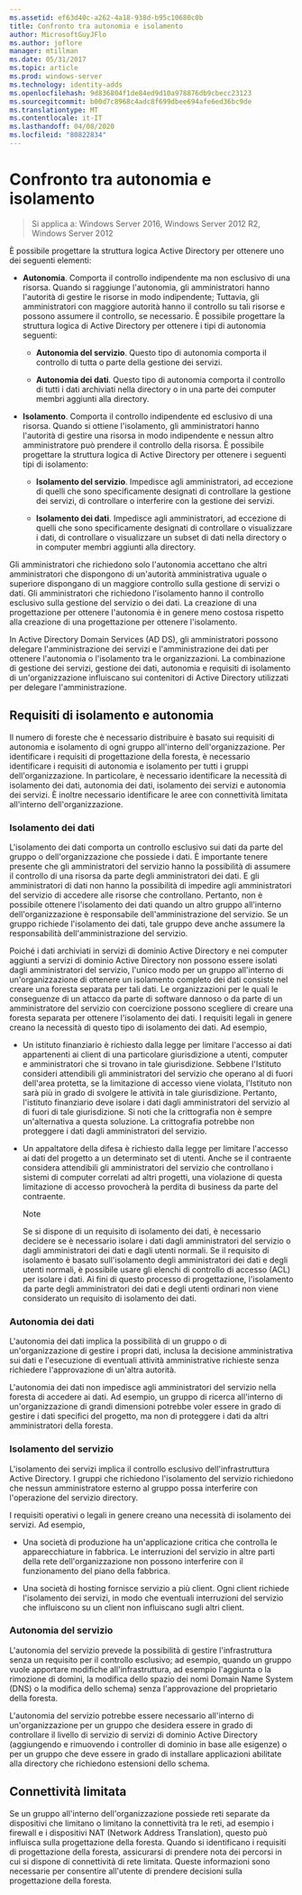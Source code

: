 ```yaml
---
ms.assetid: ef63d40c-a262-4a18-938d-b95c10680c0b
title: Confronto tra autonomia e isolamento
author: MicrosoftGuyJFlo
ms.author: joflore
manager: mtillman
ms.date: 05/31/2017
ms.topic: article
ms.prod: windows-server
ms.technology: identity-adds
ms.openlocfilehash: 9d836804f1de84ed9d10a978876db9cbecc23123
ms.sourcegitcommit: b00d7c8968c4adc8f699dbee694afe6ed36bc9de
ms.translationtype: MT
ms.contentlocale: it-IT
ms.lasthandoff: 04/08/2020
ms.locfileid: "80822834"
---
```

# <a name="autonomy-vs-isolation"></a>Confronto tra autonomia e isolamento

>Si applica a: Windows Server 2016, Windows Server 2012 R2, Windows Server 2012

È possibile progettare la struttura logica Active Directory per ottenere uno dei seguenti elementi:  
  
-   **Autonomia**. Comporta il controllo indipendente ma non esclusivo di una risorsa. Quando si raggiunge l'autonomia, gli amministratori hanno l'autorità di gestire le risorse in modo indipendente; Tuttavia, gli amministratori con maggiore autorità hanno il controllo su tali risorse e possono assumere il controllo, se necessario. È possibile progettare la struttura logica di Active Directory per ottenere i tipi di autonomia seguenti:  
  
    -   **Autonomia del servizio**. Questo tipo di autonomia comporta il controllo di tutta o parte della gestione dei servizi.  
  
    -   **Autonomia dei dati**. Questo tipo di autonomia comporta il controllo di tutti i dati archiviati nella directory o in una parte dei computer membri aggiunti alla directory.  
  
-   **Isolamento**. Comporta il controllo indipendente ed esclusivo di una risorsa. Quando si ottiene l'isolamento, gli amministratori hanno l'autorità di gestire una risorsa in modo indipendente e nessun altro amministratore può prendere il controllo della risorsa. È possibile progettare la struttura logica di Active Directory per ottenere i seguenti tipi di isolamento:  
  
    -   **Isolamento del servizio**. Impedisce agli amministratori, ad eccezione di quelli che sono specificamente designati di controllare la gestione dei servizi, di controllare o interferire con la gestione dei servizi.  
  
    -   **Isolamento dei dati**. Impedisce agli amministratori, ad eccezione di quelli che sono specificamente designati di controllare o visualizzare i dati, di controllare o visualizzare un subset di dati nella directory o in computer membri aggiunti alla directory.  
  
Gli amministratori che richiedono solo l'autonomia accettano che altri amministratori che dispongono di un'autorità amministrativa uguale o superiore dispongano di un maggiore controllo sulla gestione di servizi o dati. Gli amministratori che richiedono l'isolamento hanno il controllo esclusivo sulla gestione del servizio o dei dati. La creazione di una progettazione per ottenere l'autonomia è in genere meno costosa rispetto alla creazione di una progettazione per ottenere l'isolamento.  
  
In Active Directory Domain Services (AD DS), gli amministratori possono delegare l'amministrazione dei servizi e l'amministrazione dei dati per ottenere l'autonomia o l'isolamento tra le organizzazioni. La combinazione di gestione dei servizi, gestione dei dati, autonomia e requisiti di isolamento di un'organizzazione influiscano sui contenitori di Active Directory utilizzati per delegare l'amministrazione.  
  
## <a name="isolation-and-autonomy-requirements"></a>Requisiti di isolamento e autonomia  
Il numero di foreste che è necessario distribuire è basato sui requisiti di autonomia e isolamento di ogni gruppo all'interno dell'organizzazione. Per identificare i requisiti di progettazione della foresta, è necessario identificare i requisiti di autonomia e isolamento per tutti i gruppi dell'organizzazione. In particolare, è necessario identificare la necessità di isolamento dei dati, autonomia dei dati, isolamento dei servizi e autonomia dei servizi. È inoltre necessario identificare le aree con connettività limitata all'interno dell'organizzazione.  
  
### <a name="data-isolation"></a>Isolamento dei dati  
L'isolamento dei dati comporta un controllo esclusivo sui dati da parte del gruppo o dell'organizzazione che possiede i dati. È importante tenere presente che gli amministratori del servizio hanno la possibilità di assumere il controllo di una risorsa da parte degli amministratori dei dati. E gli amministratori di dati non hanno la possibilità di impedire agli amministratori del servizio di accedere alle risorse che controllano. Pertanto, non è possibile ottenere l'isolamento dei dati quando un altro gruppo all'interno dell'organizzazione è responsabile dell'amministrazione del servizio. Se un gruppo richiede l'isolamento dei dati, tale gruppo deve anche assumere la responsabilità dell'amministrazione del servizio.  
  
Poiché i dati archiviati in servizi di dominio Active Directory e nei computer aggiunti a servizi di dominio Active Directory non possono essere isolati dagli amministratori del servizio, l'unico modo per un gruppo all'interno di un'organizzazione di ottenere un isolamento completo dei dati consiste nel creare una foresta separata per tali dati. Le organizzazioni per le quali le conseguenze di un attacco da parte di software dannoso o da parte di un amministratore del servizio con coercizione possono scegliere di creare una foresta separata per ottenere l'isolamento dei dati. I requisiti legali in genere creano la necessità di questo tipo di isolamento dei dati. Ad esempio,  
  
-   Un istituto finanziario è richiesto dalla legge per limitare l'accesso ai dati appartenenti ai client di una particolare giurisdizione a utenti, computer e amministratori che si trovano in tale giurisdizione. Sebbene l'Istituto consideri attendibili gli amministratori del servizio che operano al di fuori dell'area protetta, se la limitazione di accesso viene violata, l'Istituto non sarà più in grado di svolgere le attività in tale giurisdizione. Pertanto, l'istituto finanziario deve isolare i dati dagli amministratori del servizio al di fuori di tale giurisdizione. Si noti che la crittografia non è sempre un'alternativa a questa soluzione. La crittografia potrebbe non proteggere i dati dagli amministratori del servizio.  
  
-   Un appaltatore della difesa è richiesto dalla legge per limitare l'accesso ai dati del progetto a un determinato set di utenti. Anche se il contraente considera attendibili gli amministratori del servizio che controllano i sistemi di computer correlati ad altri progetti, una violazione di questa limitazione di accesso provocherà la perdita di business da parte del contraente.  
  
    > [!NOTE]  
    > Se si dispone di un requisito di isolamento dei dati, è necessario decidere se è necessario isolare i dati dagli amministratori del servizio o dagli amministratori dei dati e dagli utenti normali. Se il requisito di isolamento è basato sull'isolamento degli amministratori dei dati e degli utenti normali, è possibile usare gli elenchi di controllo di accesso (ACL) per isolare i dati. Ai fini di questo processo di progettazione, l'isolamento da parte degli amministratori dei dati e degli utenti ordinari non viene considerato un requisito di isolamento dei dati.  
  
### <a name="data-autonomy"></a>Autonomia dei dati  
L'autonomia dei dati implica la possibilità di un gruppo o di un'organizzazione di gestire i propri dati, inclusa la decisione amministrativa sui dati e l'esecuzione di eventuali attività amministrative richieste senza richiedere l'approvazione di un'altra autorità.  
  
L'autonomia dei dati non impedisce agli amministratori del servizio nella foresta di accedere ai dati. Ad esempio, un gruppo di ricerca all'interno di un'organizzazione di grandi dimensioni potrebbe voler essere in grado di gestire i dati specifici del progetto, ma non di proteggere i dati da altri amministratori della foresta.  
  
### <a name="service-isolation"></a>Isolamento del servizio  
L'isolamento dei servizi implica il controllo esclusivo dell'infrastruttura Active Directory. I gruppi che richiedono l'isolamento del servizio richiedono che nessun amministratore esterno al gruppo possa interferire con l'operazione del servizio directory.  
  
I requisiti operativi o legali in genere creano una necessità di isolamento dei servizi. Ad esempio,  
  
-   Una società di produzione ha un'applicazione critica che controlla le apparecchiature in fabbrica. Le interruzioni del servizio in altre parti della rete dell'organizzazione non possono interferire con il funzionamento del piano della fabbrica.  
  
-   Una società di hosting fornisce servizio a più client. Ogni client richiede l'isolamento dei servizi, in modo che eventuali interruzioni del servizio che influiscono su un client non influiscano sugli altri client.  
  
### <a name="service-autonomy"></a>Autonomia del servizio  
L'autonomia del servizio prevede la possibilità di gestire l'infrastruttura senza un requisito per il controllo esclusivo; ad esempio, quando un gruppo vuole apportare modifiche all'infrastruttura, ad esempio l'aggiunta o la rimozione di domini, la modifica dello spazio dei nomi Domain Name System (DNS) o la modifica dello schema) senza l'approvazione del proprietario della foresta.  
  
L'autonomia del servizio potrebbe essere necessario all'interno di un'organizzazione per un gruppo che desidera essere in grado di controllare il livello di servizio di servizi di dominio Active Directory (aggiungendo e rimuovendo i controller di dominio in base alle esigenze) o per un gruppo che deve essere in grado di installare applicazioni abilitate alla directory che richiedono estensioni dello schema.  
  
## <a name="limited-connectivity"></a>Connettività limitata  
Se un gruppo all'interno dell'organizzazione possiede reti separate da dispositivi che limitano o limitano la connettività tra le reti, ad esempio i firewall e i dispositivi NAT (Network Address Translation), questo può influisca sulla progettazione della foresta. Quando si identificano i requisiti di progettazione della foresta, assicurarsi di prendere nota dei percorsi in cui si dispone di connettività di rete limitata. Queste informazioni sono necessarie per consentire all'utente di prendere decisioni sulla progettazione della foresta.  
  


